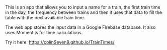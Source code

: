 This is an app that allows you to input a name for a train, the first train time in the day, the frequency between trains and then it uses that data to fill the table with the next available train time.

The web app stores the input data in a Google Firebase database. It also uses Moment.js for time calculations.

Try it here: https://colinSeven8.github.io/TrainTimes/